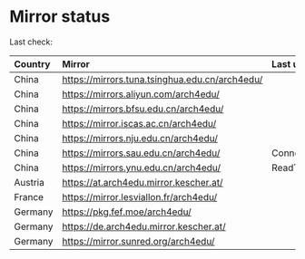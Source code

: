 <script src="./time.js"></script>
# Mirror status
Last check: <script type="text/javascript">localize(1687890307.5092428);</script>

|Country|Mirror|Last update|
|:------|:-----|:----------|
|China|https://mirrors.tuna.tsinghua.edu.cn/arch4edu/|<script type="text/javascript">localize(1687847732);</script>|
|China|https://mirrors.aliyun.com/arch4edu/|<script type="text/javascript">localize(1687761394);</script>|
|China|https://mirrors.bfsu.edu.cn/arch4edu/|<script type="text/javascript">localize(1687847732);</script>|
|China|https://mirror.iscas.ac.cn/arch4edu/|<script type="text/javascript">localize(1687847732);</script>|
|China|https://mirrors.nju.edu.cn/arch4edu/|<script type="text/javascript">localize(1687761394);</script>|
|China|https://mirrors.sau.edu.cn/arch4edu/|ConnectionError|
|China|https://mirrors.ynu.edu.cn/arch4edu/|ReadTimeout|
|Austria|https://at.arch4edu.mirror.kescher.at/|<script type="text/javascript">localize(1687847732);</script>|
|France|https://mirror.lesviallon.fr/arch4edu/|<script type="text/javascript">localize(1687847732);</script>|
|Germany|https://pkg.fef.moe/arch4edu/|<script type="text/javascript">localize(1687847732);</script>|
|Germany|https://de.arch4edu.mirror.kescher.at/|<script type="text/javascript">localize(1687847732);</script>|
|Germany|https://mirror.sunred.org/arch4edu/|<script type="text/javascript">localize(1687847732);</script>|

<script src="./tablefilter/tablefilter.js"></script>
<script src="./table.js"></script>
